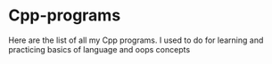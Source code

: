 # Cpp-programs
Here are the list of all my Cpp programs. I used to do for learning and practicing basics of language and oops concepts 
